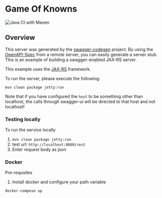 # Game Of Knowns
![Java CI with Maven](https://github.com/khilisharma/GameOfKnowns/workflows/Java%20CI%20with%20Maven/badge.svg)

## Overview
This server was generated by the [swagger-codegen](https://github.com/swagger-api/swagger-codegen) project. By using the 
[OpenAPI-Spec](https://github.com/swagger-api/swagger-core/wiki) from a remote server, you can easily generate a server stub.  This
is an example of building a swagger-enabled JAX-RS server.

This example uses the [JAX-RS](https://jax-rs-spec.java.net/) framework.

To run the server, please execute the following:

```
mvn clean package jetty:run
```

Note that if you have configured the `host` to be something other than localhost, the calls through
swagger-ui will be directed to that host and not localhost!

### Testing locally
To run the service locally
1. ```mvn clean package jetty:run```
1. test url: ```http://localhost:8080/rest```
1. Enter request body as json

### Docker
Pre-requsites

1. Install docker and configure your path variable

```
docker-compose up
```
